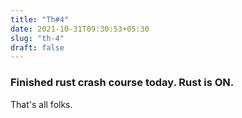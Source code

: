 ```yaml
---
title: "Th#4"
date: 2021-10-31T09:30:53+05:30
slug: "th-4"
draft: false
---
```


### Finished rust crash course today. Rust is ON.
That's all folks.